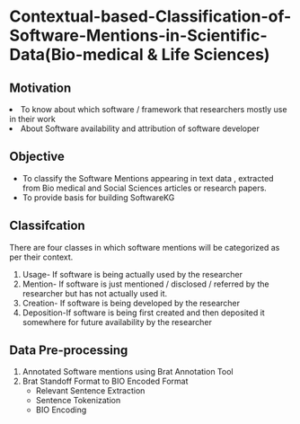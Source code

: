 # Contextual-based-Classification-of-Software-Mentions-in-Scientific-Data(Bio-medical & Life Sciences)

<h2>Motivation</h2>
<li>
To know about which software / framework that researchers mostly use in their work</li>
<li>About Software availability and attribution of software developer</li>

<h2>Objective</h2>
<ul>
<li>To classify the Software Mentions appearing in text data , extracted from Bio medical and Social
Sciences articles or research papers.</li>
<li>To provide basis for building SoftwareKG</li>
</ul>
<h2>Classifcation</h2>
There are four classes in which software mentions will be categorized as per their context.
<ol>
<li>Usage- If software is being actually used by the researcher</li>
<li>Mention- If software is just mentioned / disclosed / referred by the researcher but has not
actually used it.</li>
<li>Creation- If software is being developed by the researcher</li>
<li>Deposition-If software is being first created and then deposited it somewhere for future
availability by the researcher</li>
</ol>

<h2>Data Pre-processing</h2>
<ol>
  <li>Annotated Software mentions using Brat Annotation Tool</li>
<li>Brat Standoff Format to BIO Encoded Format
<ul>
  <li>Relevant Sentence Extraction</li>
  <li>Sentence Tokenization</li>
  <li>BIO Encoding</li>
  </li>
</ol>
